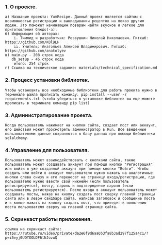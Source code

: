 ### 1. О проекте.
    а) Название проекта: YumRecipe. Данный проект является сайтом с возможностью регистрации и выкладывании рецептов на показ другим людям. Это поможет начинающим поварам найти вкусное и легкое для приготовления блюдо(-а).
    б) Информация об авторах:
        i. Тимлид и разработчик: Резвушкин Николай Николаевич. Гитхаб: https://github.com/KOl9LH
        ii. Учитель: Анатольев Алексей Владимирович. Гитхаб: https://github.com/anatolyev
    в) main.py - 208 строк кода
       db_setup - 46 строк кода
        итого: 254 строк
    г) Ссылка на техническое задание: materials/technical_specification.md
### 2. Процесс установки библиотек.
    Чтобы установить все необходимые библиотеки для работы проекта нужно в терминале файла прописать команду: pip install --user -r requirements.txt (чтобы убедиться в установке библиотек вы еще можете прописать в терминале команду pip list)
### 3. Администратирование проекта.
    Когда пользователь нажимает на кнопки сайта, создает пост или аккаунт, его действия может просмотреть администратор в Run. Все введенные пользователями данные сохраняются в базу данных при помощи библиотеки sqlalchemy.
### 4. Управление для пользователя.
    Пользователь может взаимодействовать с кнопками сайта, также пользователь может создавать аккаунт при помощи кнопки "Регистрация" или войти в уже созданный аккаунт при помощи кнопки "Войти". Чтобы создать или войти в аккаунт пользователю нужно нажать на аналогичные кнопки слева снизу и его перенесет на страницу входа/регистрации, где пользователю нужно ввести свой никнейм (если пользователь регистрируется), почту, пароль и подтверждение пароля (если пользователь регистрируется). После входа в аккаунт пользователь может создавать посты, нажав на кнопку создать пост сверху главной страницы сайта или в левом сайдбаре сайта. написав заголовок и сообщение поста и в конце нажать на кнопку создать пост, что приведет к появлению поста пользователя сверху на главной странице сайта.
### 5. Скринкаст работы приложения.
    ссылка на скринкаст сайта: https://rutube.ru/video/private/da2e6f9d6aa0b3fa8b3ad297f125a4c1/?p=i5vyj0UDYOOLDF6tNJovwQ